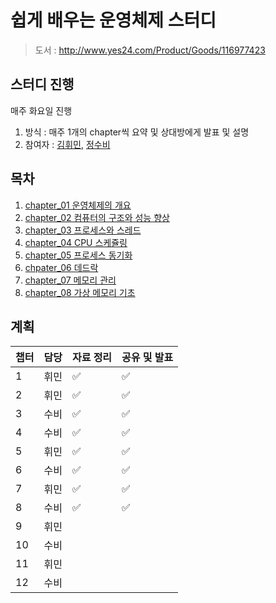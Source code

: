 # 쉽게 배우는 운영체제 스터디

> 도서 : http://www.yes24.com/Product/Goods/116977423

## 스터디 진행

매주 화요일 진행

1. 방식 : 매주 1개의 chapter씩 요약 및 상대방에게 발표 및 설명
2. 참여자 : [김휘민](https://github.com/hwibaski), [정수비](https://github.com/JeongSubi)

## 목차

1. [chapter_01 운영체제의 개요](https://github.com/hwibaski/book_study/blob/main/easy_operating_system/chapter_1/chapter_1.md)
2. [chapter_02 컴퓨터의 구조와 성능 향상](https://github.com/hwibaski/book_study/blob/main/easy_operating_system/chapter_2/chapter_2.md)
3. [chapter_03 프로세스와 스레드](https://github.com/hwibaski/book_study/blob/main/easy_operating_system/chapter_2/chapter_3.md)
4. [chapter_04 CPU 스케쥴링](https://github.com/hwibaski/book_study/blob/main/easy_operating_system/chapter_2/chapter_4.md)
5. [chapter_05 프로세스 동기화](https://github.com/hwibaski/book_study/blob/main/easy_operating_system/chapter_5/chapter_5.md)
6. [chpater_06 데드락](https://github.com/hwibaski/book_study/blob/main/easy_operating_system/chapter_6/chapter_6.md)
7. [chapter_07 메모리 관리](https://github.com/hwibaski/book_study/blob/main/easy_operating_system/chapter_7/chapter_7.md)
8. [chapter_08 가상 메모리 기초](https://github.com/hwibaski/book_study/blob/main/easy_operating_system/chapter_8/chapter_8.md)

## 계획

| 챕터 | 담당 | 자료 정리 | 공유 및 발표 |
| ---- | ---- | --------- | ------------ |
| 1    | 휘민 | ✅        | ✅           |
| 2    | 휘민 | ✅        | ✅           |
| 3    | 수비 | ✅        | ✅           |
| 4    | 수비 | ✅        | ✅           |
| 5    | 휘민 | ✅        | ✅           |
| 6    | 수비 | ✅        | ✅           |
| 7    | 휘민 | ✅        | ✅           |
| 8    | 수비 | ✅        | ✅           |
| 9    | 휘민 |           |              |
| 10   | 수비 |           |              |
| 11   | 휘민 |           |              |
| 12   | 수비 |           |              |
